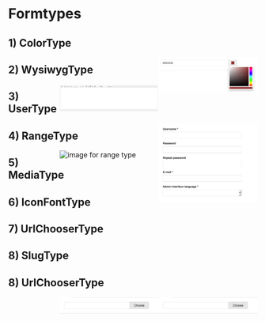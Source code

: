 Formtypes
=====================

## 1) ColorType

<img align="right"  width="200" alt="image for color type" src="https://raw.githubusercontent.com/woutervandamme/KunstmaanBundlesCMS/master/docs/images/ColorType.png" />

## 2) WysiwygType

<img align="right"  width="200" alt="image for wysiwyg type" src="https://raw.githubusercontent.com/woutervandamme/KunstmaanBundlesCMS/master/docs/images/WysiwygType.png" />

## 3) UserType

<img align="right"  width="200" alt="image for user type" src="https://raw.githubusercontent.com/woutervandamme/KunstmaanBundlesCMS/master/docs/images/UserType.png" />

## 4) RangeType

<img align="right"  width="200" alt="image for range type" src="https://raw.githubusercontent.com/woutervandamme/KunstmaanBundlesCMS/documentation/formtype/docs/images/Range.png" />

## 5) MediaType

## 6) IconFontType

## 7) UrlChooserType

## 8) SlugType

## 8) UrlChooserType

<img align="right"  width="200" alt="image for range type" src="https://raw.githubusercontent.com/woutervandamme/KunstmaanBundlesCMS/master/docs/images/UrlChooserType_1.png" />

<img align="right"  width="200" alt="image for range type" src="https://raw.githubusercontent.com/woutervandamme/KunstmaanBundlesCMS/master/docs/images/UrlChooserType_1.png" />
